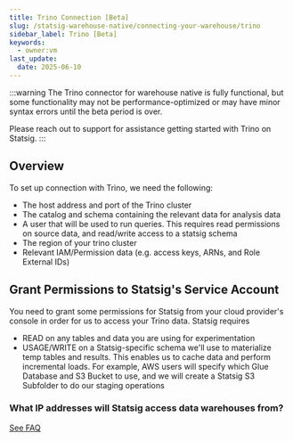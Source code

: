 ```yaml
---
title: Trino Connection [Beta]
slug: /statsig-warehouse-native/connecting-your-warehouse/trino
sidebar_label: Trino [Beta]
keywords:
  - owner:vm
last_update:
  date: 2025-06-10
---
```


:::warning
The Trino connector for warehouse native is fully functional, but some functionality may not be performance-optimized or may have minor syntax errors until the beta period is over.

Please reach out to support for assistance getting started with Trino on Statsig.
:::

## Overview

To set up connection with Trino, we need the following:

- The host address and port of the Trino cluster
- The catalog and schema containing the relevant data for analysis data
- A user that will be used to run queries. This requires read permissions on source data, and read/write access to a statsig schema
- The region of your trino cluster
- Relevant IAM/Permission data (e.g. access keys, ARNs, and Role External IDs)

## Grant Permissions to Statsig's Service Account

You need to grant some permissions for Statsig from your cloud provider's console in order for us to access your Trino data. Statsig requires

- READ on any tables and data you are using for experimentation
- USAGE/WRITE on a Statsig-specific schema we'll use to materialize temp tables and results. This enables us to cache data and perform incremental loads. For example, AWS users will specify which Glue Database and S3 Bucket to use, and we will create a Statsig S3 Subfolder to do our staging operations

### What IP addresses will Statsig access data warehouses from?

[See FAQ](/data-warehouse-ingestion/faq#what-ip-addresses-will-statsig-access-data-warehouses-from)
